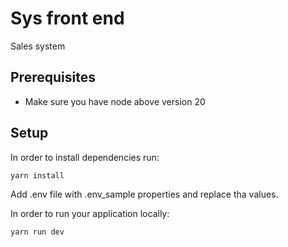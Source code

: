 # Sys front end

Sales system

## Prerequisites

- Make sure you have node above version 20

## Setup

In order to install dependencies run:

```bash
yarn install
```

Add .env file with .env_sample properties and replace tha values.

In order to run your application locally:

```bash
yarn run dev
```
